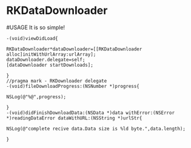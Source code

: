 RKDataDownloader
================
#USAGE
It is so simple!

    -(void)viewDidLoad{
   
    RKDataDownloader*dataDownloader=[[RKDataDownloader alloc]initWithUrlArray:urlArray];
    dataDownloader.delegate=self;
    [dataDownloader startDownloads];
   
    }
    //pragma mark - RKDownloader delegate
    -(void)fileDownloadProgress:(NSNumber *)progress{
    
    NSLog(@"%@",progress);
    
    }
    -(void)didFinishDownloadData:(NSData *)data withError:(NSError *)readingDataError dataWithURL:(NSString *)urlStr{
    
    NSLog(@"complete recive data.Data size is %ld byte.",data.length);
    
    }
